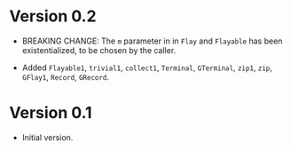 # Version 0.2

* BREAKING CHANGE: The `m` parameter in in `Flay` and `Flayable` has been
  existentialized, to be chosen by the caller.

* Added `Flayable1`, `trivial1`, `collect1`, `Terminal`, `GTerminal`, `zip1`,
  `zip`, `GFlay1`, `Record`, `GRecord`.


# Version 0.1

* Initial version.
